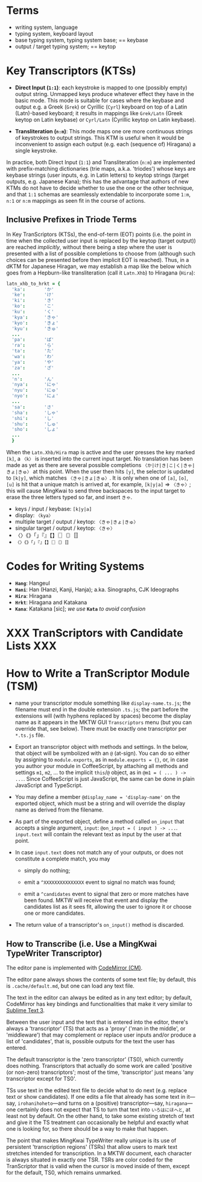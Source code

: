 

# Terms

* writing system, language
* typing system, keyboard layout
* base typing system, typing system base; == keybase
* output / target typing system; == keytop

# Key Transcriptors (KTSs)

* **Direct Input (`1:1`)**: each keystroke is mapped to one (possibly empty) output string. Unmapped
  keys produce whatever effect they have in the basic mode. This mode is suitable for cases where the
  keybase and output e.g. a Greek (`Grek`) or Cyrillic (`Cyrl`) keyboard on top of a Latin (Latn)-based
  keyboard; it results in mappings like `Grek/Latn` (Greek keytop on Latin keybase) or `Cyrl/Latn` (Cyrillic
  keytop on Latin keybase).

* **Transliteration (`n:m`)**: This mode maps one ore more continuous strings of keystrokes to output
  strings. This KTM is useful when it would be inconvenient to assign each output (e.g. each (sequence of)
  Hiragana) a single keystroke.

In practice, both Direct Input (`1:1`) and Transliteration (`n:m`) are implemented with prefix-matching
dictionaries (trie maps, a.k.a. 'triodes') whose keys are keybase strings (user inputs, e.g. in Latin
letters) to keytop strings (target outputs, e.g. Japanese Kana); this has the advantage that authors of new
KTMs do not have to decide whether to use the one or the other technique, and that `1:1` schemas are
seamlessly extendable to incorporate some `1:m`, `n:1` or `n:m` mappings as seen fit in the course of
actions.

## Inclusive Prefixes in Triode Terms

In Key TranScriptors (KTSs), the end-of-term (EOT) points (i.e. the point in time when the collected user
input is replaced by the keytop (target output)) are reached *implicitly*, without there being a step where
the user is presented with a list of possible completions to choose from (although such choices can be
presented before then implicit EOT is reached). Thus, in a dKTM for Japanese Hiragan, we may establish a map
like the below which goes from a Hepburn-like transliteration (call it `Latn.Xhb`) to Hiragana (`Hira`):

```coffee
latn_xhb_to_hrkt = {
  'ka':       'か'
  'ke':       'け'
  'ki':       'き'
  'ko':       'こ'
  'ku':       'く'
  'kya':      'きゃ'
  'kyo':      'きょ'
  'kyu':      'きゅ'
  ...
  'pa':       'ぱ'
  'ra':       'ら'
  'ta':       'た'
  'wa':       'わ'
  'ya':       'や'
  'za':       'ざ'
  ...
  'n':        'ん'
  'nya':      'にゃ'
  'nyu':      'にゅ'
  'nyo':      'にょ'
  ...
  'sa':       'さ'
  'sha':      'しゃ'
  'shi':      'し'
  'shu':      'しゅ'
  'sho':      'しょ'
  ...
  }
```

When the `Latn.Xhb/Hira` map is active and the user presses the key marked `[k]`, a `〈k〉` is inserted into
the current input target. No translation has been made as yet as there are several possible completions
`〈か|け|き|こ|く|きゃ|きょ|きゅ〉` at this point. When the user then hits `[y]`, the selector is updated to `[k|y]`,
which matches `〈きゃ|きょ|きゅ〉`. It is only when one of `[a]`, `[o]`, `[u]` is hit that a unique match is arrived
at, for example, `[k|y|a]` ⇒ `〈きゃ〉`; this will cause MingKwai to send three backspaces to the input target
to erase the three letters typed so far, and insert `きゃ`.

* keys / input / keybase: `[k|y|a]`
* display: `〈kya〉`
* multiple target / output / keytop: `〈きゃ|きょ|きゅ〉`
* singular target / output / keytop: `〈きゃ〉`
* 〈〉《》「」『』【】〖〗〘〙〚〛
* `〈〉《》「」『』【】〖〗〘〙〚〛`

# Codes for Writing Systems

* **`Hang`**: Hangeul
* **`Hani`**: Han (Hanzi, Kanji, Hanja); a.ka. Sinographs, CJK Ideographs
* **`Hira`**: Hiragana
* **`Hrkt`**: Hiragana and Katakana
* **`Kana`**: Katakana [sic]; *we use* **`Kata`** *to avoid confusion*

# XXX TranScriptors with Candidate Lists XXX


# How to Write a TranScriptor Module (TSM)

* name your transcriptor module something like `display-name.ts.js`; the filename must end in the double
  extension `.ts.js`; the part before the extensions will (with hyphens replaced by spaces) become the
  display name as it appears in the MKTW GUI `Transcriptors` menu (but you can override that, see below).
  There must be exactly one transcriptor per `*.ts.js` file.

* Export an transcriptor object with methods and settings. In the below, that object will be symbolized with
  an `@` (at-sign). You can do so either by assigning to `module.exports`, as in `module.exports = {}`, or,
  in case you author your module in CoffeeScript, by attaching all methods and settings `m1`, `m2`, ... to
  the implicit `this`/`@` object, as in `@m1 = ( ... ) -> ...`. Since CoffeeScript is just JavaScript,
  the same can be done in plain JavaScript and TypeScript.

* You may define a member `@display_name = 'display-name'` on the exported object, which must be a string
  and will override the display name as derived from the filename.

* As part of the exported object, define a method called `on_input` that accepts a single argument, `input`:
  `@on_input = ( input ) -> ...`. `input.text` will contain the relevant text as input by the user at that
  point.

* In case `input.text` does not match any of your outputs, or does not constitute a complete match, you may

  * simply do nothing;

  * emit a `^XXXXXXXXXXXXXXX` event to signal no match was found;

  * emit a `^candidates` event to signal that zero or more matches have been found. MKTW will receive that
    event and display the candidates list as it sees fit, allowing the user to ignore it or choose one or
    more candidates.

* The return value of a transcriptor's `on_input()` method is discarded.


## How to Transcribe (i.e. Use a MingKwai TypeWriter Transcriptor)

The editor pane is implemented with [CodeMirror (CM)](https://codemirror.net/).

The editor pane always shows the contents of some text file; by default, this is `.cache/default.md`, but
one can load any text file.

The text in the editor can always be edited as in any text editor; by default, CodeMirror has key bindings
and functionalities that make it very similar to [Sublime Text 3](https://www.sublimetext.com/).

Between the user input and the text that is entered into the editor, there's always a 'transcriptor' (TS)
that acts as a 'proxy' ('man in the middle', or 'middleware') that may complement or replace user inputs
and/or produce a list of 'candidates', that is, possible outputs for the text the user has entered.

The default transcriptor is the 'zero transcriptor' (TS0), which currently does nothing. Transcriptors that
actually do some work are called 'positive (or non-zero) transcriptors'; most of the time, 'transcriptor'
just means 'any transcriptor except for TS0'.

TSs use text in the edited text file to decide what to do next (e.g. replace text or show candidates). If
one edits a file that already has some text in it—say, `irohanihoheto`—and turns on a (positive)
transcriptor—say, `hiragana`—one certainly does not expect that TS to turn that text into `いろはにほへと`, at
least not by default. On the other hand, to take some existing stretch of text and give it the TS treatment
can occasionally be helpful and exactly what one is looking for, so there should be a way to make that
happen.

The point that makes MingKwai TypeWriter really unique is its use of persistent 'transcription regions'
(TSRs) that allow users to mark text stretches intended for transcription. In a MKTW document, each
character is always situated in exactly one TSR. TSRs are color coded for the TranScriptor that is valid
when the cursor is moved inside of them, except for the default, TS0, which remains unmarked.




